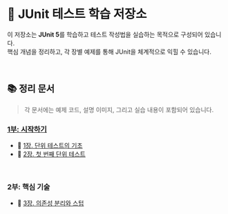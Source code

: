 # 🧪 JUnit 테스트 학습 저장소

이 저장소는 **JUnit 5**를 학습하고 테스트 작성법을 실습하는 목적으로 구성되어 있습니다.<br>
핵심 개념을 정리하고, 각 장별 예제를 통해 JUnit을 체계적으로 익힐 수 있습니다.


</br>

## 📚 정리 문서
> 각 문서에는 예제 코드, 설명 이미지, 그리고 실습 내용이 포함되어 있습니다.

### [1부: 시작하기](./docs/1부-시작하기/1부-시작하기.md)
- 📄 [1장. 단위 테스트의 기초](./docs/1-1-단위테스트의-기초/1-1-단위테스트의-기초.md)  
- 📄 [2장. 첫 번째 단위 테스트](./docs/1-2-첫-번째-단위-테스트/1-2-첫-번째-단위-테스트.md)

</br>

### 2부: 핵심 기술
- 📄 [3장. 의존성 분리와 스텁](./docs/2-3-의존성-분리와-스텁/2-3-의존성-분리와-스텁.md)  

